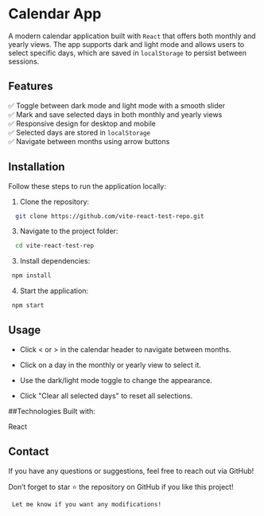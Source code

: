 
# Calendar App  

A modern calendar application built with `React` that offers both monthly and yearly views. The app supports dark and light mode and allows users to select specific days, which are saved in `localStorage` to persist between sessions.  

## Features  
✅ Toggle between dark mode and light mode with a smooth slider  
✅ Mark and save selected days in both monthly and yearly views  
✅ Responsive design for desktop and mobile  
✅ Selected days are stored in `localStorage`  
✅ Navigate between months using arrow buttons  

## Installation  
Follow these steps to run the application locally:  

1. Clone the repository:
 ```sh
   git clone https://github.com/vite-react-test-repo.git
```
3. Navigate to the project folder:

```sh
  cd vite-react-test-rep
```
3. Install dependencies:

```sh
 npm install
```

4. Start the application:

```sh
 npm start
```



## Usage
- Click < or > in the calendar header to navigate between months.

- Click on a day in the monthly or yearly view to select it.

- Use the dark/light mode toggle to change the appearance.

- Click "Clear all selected days" to reset all selections.

  
##Technologies
 Built with:

React 


## Contact
If you have any questions or suggestions, feel free to reach out via GitHub!

 Don’t forget to star ⭐ the repository on GitHub if you like this project!

```sh
 Let me know if you want any modifications! 

```
